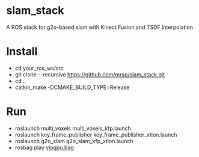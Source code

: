 # slam_stack
A ROS stack for g2o-based slam with Kinect Fusion and TSDF Interpolation

# Install
* cd your_ros_ws/src
* git clone --recursive https://github.com/mrsp/slam_stack.git
* cd ..
* catkin_make -DCMAKE_BUILD_TYPE=Release


# Run
* roslaunch multi_voxels multi_voxels_kfp.launch
* roslaunch key_frame_publisher key_frame_publisher_xtion.launch
* roslaunch g2o_slam g2o_slam_kfp_xtion.launch
* rosbag play [vipgpu.bag](https://drive.google.com/file/d/1oJZMPMfYdTEhBT_NgQeQKTTVwuR_jpM5/view?usp=sharing)
